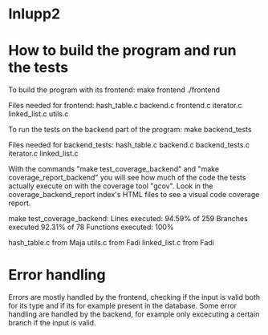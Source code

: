 # Inlupp2

# How to build the program and run the tests
To build the program with its frontend: 
make frontend
./frontend

Files needed for frontend: hash_table.c backend.c frontend.c iterator.c linked_list.c utils.c

To run the tests on the backend part of the program:
make backend_tests

Files needed for backend_tests: hash_table.c backend.c backend_tests.c iterator.c linked_list.c

With the commands "make test_coverage_backend" and "make coverage_report_backend" you will see how much of the code the tests actually execute on with the coverage tool "gcov". Look in the coverage_backend_report index's HTML files to see a visual code coverage report.

make test_coverage_backend:
Lines executed: 94.59% of 259
Branches executed 92.31% of 78
Functions executed: 100%

hash_table.c from Maja
utils.c from Fadi
linked_list.c from Fadi

# Error handling
Errors are mostly handled by the frontend, checking if the input is valid both for its type and if its for example present in the database. Some error handling are handled by the backend, for example only excecuting a certain branch if the input is valid.
